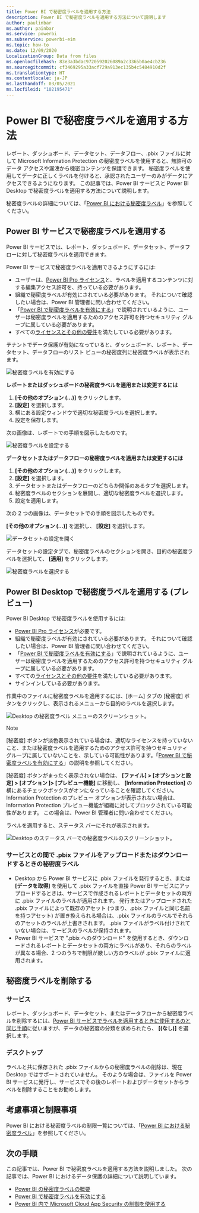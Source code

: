 ```yaml
---
title: Power BI で秘密度ラベルを適用する方法
description: Power BI で秘密度ラベルを適用する方法について説明します
author: paulinbar
ms.author: painbar
ms.service: powerbi
ms.subservice: powerbi-eim
ms.topic: how-to
ms.date: 12/09/2020
LocalizationGroup: Data from files
ms.openlocfilehash: 83e3a3bdac9720592026089a2c3365b0ae4cb236
ms.sourcegitcommit: cf3469295a33acf729a913ec135b4c5484910d2f
ms.translationtype: HT
ms.contentlocale: ja-JP
ms.lasthandoff: 03/05/2021
ms.locfileid: "102195471"
---
```

# <a name="how-to-apply-sensitivity-labels-in-power-bi"></a>Power BI で秘密度ラベルを適用する方法

レポート、ダッシュボード、データセット、データフロー、.pbix ファイルに対して Microsoft Information Protection の秘密度ラベルを使用すると、無許可のデータ アクセスや漏洩から機密コンテンツを保護できます。 秘密度ラベルを使用してデータに正しくラベルを付けると、承認されたユーザーのみがデータにアクセスできるようになります。 この記事では、Power BI サービスと Power BI Desktop で秘密度ラベルを適用する方法について説明します。

秘密度ラベルの詳細については、「[Power BI における秘密度ラベル](service-security-sensitivity-label-overview.md)」を参照してください。

## <a name="apply-sensitivity-labels-in-the-power-bi-service"></a>Power BI サービスで秘密度ラベルを適用する

Power BI サービスでは、レポート、ダッシュボード、データセット、データフローに対して秘密度ラベルを適用できます。

Power BI サービスで秘密度ラベルを適用できるようにするには:
* ユーザーは、[Power BI Pro ライセンス](./service-admin-purchasing-power-bi-pro.md)と、ラベルを適用するコンテンツに対する編集アクセス許可を、持っている必要があります。
* 組織で秘密度ラベルが有効にされている必要があります。 それについて確認したい場合は、Power BI 管理者に問い合わせてください。
* 「[Power BI で秘密度ラベルを有効にする](./service-security-enable-data-sensitivity-labels.md)」で説明されているように、ユーザーは秘密度ラベルを適用するためのアクセス許可を持つセキュリティ グループに属している必要があります。
* すべての[ライセンスとその他の要件](./service-security-enable-data-sensitivity-labels.md#licensing-and-requirements)を満たしている必要があります。

テナントでデータ保護が有効になっていると、ダッシュボード、レポート、データセット、データフローのリスト ビューの秘密度列に秘密度ラベルが表示されます。

![秘密度ラベルを有効にする](media/service-security-apply-data-sensitivity-labels/apply-data-sensitivity-labels-01.png)

**レポートまたはダッシュボードの秘密度ラベルを適用または変更するには**
1. **[その他のオプション (…)]** をクリックします。
1. **[設定]** を選択します。
1. 横にある設定ウィンドウで適切な秘密度ラベルを選択します。
1. 設定を保存します。

次の画像は、レポートでの手順を図示したものです。

![秘密度ラベルを設定する](media/service-security-apply-data-sensitivity-labels/apply-data-sensitivity-labels-02.png)

**データセットまたはデータフローの秘密度ラベルを適用または変更するには**

1. **[その他のオプション (…)]** をクリックします。
1. **[設定]** を選択します。
1. データセットまたはデータフローのどちらか関係のあるタブを選択します。
1. 秘密度ラベルのセクションを展開し、適切な秘密度ラベルを選択します。
1. 設定を適用します。

次の 2 つの画像は、データセットでの手順を図示したものです。

**[その他のオプション (…)]** を選択し、 **[設定]** を選択します。

![データセットの設定を開く](media/service-security-apply-data-sensitivity-labels/apply-data-sensitivity-labels-05.png)

データセットの設定タブで、秘密度ラベルのセクションを開き、目的の秘密度ラベルを選択して、 **[適用]** をクリックします。

![秘密度ラベルを選択する](media/service-security-apply-data-sensitivity-labels/apply-data-sensitivity-labels-06.png)

## <a name="apply-sensitivity-labels-in-power-bi-desktop-preview"></a>Power BI Desktop で秘密度ラベルを適用する (プレビュー)

Power BI Desktop で秘密度ラベルを使用するには:
* [Power BI Pro ライセンス](./service-admin-purchasing-power-bi-pro.md)が必要です。
* 組織で秘密度ラベルが有効にされている必要があります。 それについて確認したい場合は、Power BI 管理者に問い合わせてください。
* 「[Power BI で秘密度ラベルを有効にする](./service-security-enable-data-sensitivity-labels.md)」で説明されているように、ユーザーは秘密度ラベルを適用するためのアクセス許可を持つセキュリティ グループに属している必要があります。
* すべての[ライセンスとその他の要件](./service-security-enable-data-sensitivity-labels.md#licensing-and-requirements)を満たしている必要があります。
* サインインしている必要があります。

作業中のファイルに秘密度ラベルを適用するには、[ホーム] タブの [秘密度] ボタンをクリックし、表示されるメニューから目的のラベルを選択します。

![Desktop の秘密度ラベル メニューのスクリーンショット。](media/service-security-apply-data-sensitivity-labels/sensitivity-label-menu-desktop.png)

>[!NOTE]
> [秘密度] ボタンが淡色表示されている場合は、適切なライセンスを持っていないこと、または秘密度ラベルを適用するためのアクセス許可を持つセキュリティ グループに属していないことを、示している可能性があります。「[Power BI で秘密度ラベルを有効にする](./service-security-enable-data-sensitivity-labels.md)」の説明を参照してください。
>
>[秘密度] ボタンがまったく表示されない場合は、 **[ファイル] > [オプションと設定] > [オプション ]> [プレビュー機能]** に移動し、 **[Information Protection]** の横にあるチェックボックスがオンになっていることを確認してください。 Information Protection のプレビュー オプションが表示されない場合は、Information Protection プレビュー機能が組織に対してブロックされている可能性があります。 この場合は、Power BI 管理者に問い合わせてください。

ラベルを適用すると、ステータス バーにそれが表示されます。

![Desktop のステータス バーでの秘密度ラベルのスクリーンショット。](media/service-security-apply-data-sensitivity-labels/sensitivity-label-in-desktop-status-bar.png)

### <a name="sensitivity-labels-when-uploading-or-downloading-pbix-files-tofrom-the-service"></a>サービスとの間で .pbix ファイルをアップロードまたはダウンロードするときの秘密度ラベル
* Desktop から Power BI サービスに .pbix ファイルを発行するとき、または **[データを取得]** を使用して .pbix ファイルを直接 Power BI サービスにアップロードするときは、サービスで作成されるレポートとデータセットの両方に .pbix ファイルのラベルが適用されます。 発行またはアップロードされた .pbix ファイルによって既存のアセット (つまり、.pbix ファイルと同じ名前を持つアセット) が置き換えられる場合は、.pbix ファイルのラベルでそれらのアセットのラベルが上書きされます。 .pbix ファイルがラベル付けされていない場合は、サービスのラベルが保持されます。
* Power BI サービスで ".pbix へのダウンロード" を使用するとき、ダウンロードされるレポートとデータセットの両方にラベルがあり、それらのラベルが異なる場合、2 つのうちで制限が厳しい方のラベルが .pbix ファイルに適用されます。

## <a name="remove-sensitivity-labels"></a>秘密度ラベルを削除する

### <a name="service"></a>サービス
レポート、ダッシュボード、データセット、またはデータフローから秘密度ラベルを削除するには、[Power BI サービスでラベルを適用するときに使用するのと同じ手順](#apply-sensitivity-labels-in-the-power-bi-service)に従いますが、データの秘密度の分類を求められたら、 **[(なし)]** を選択します。

### <a name="desktop"></a>デスクトップ
ラベルと共に保存された .pbix ファイルからの秘密度ラベルの削除は、現在 Desktop ではサポートされていません。 そのような場合は、ファイルを Power BI サービスに発行し、サービスでその後のレポートおよびデータセットからラベルを削除することをお勧めします。

## <a name="considerations-and-limitations"></a>考慮事項と制限事項

Power BI における秘密度ラベルの制限一覧については、「[Power BI における秘密度ラベル](service-security-sensitivity-label-overview.md#limitations)」を参照してください。

## <a name="next-steps"></a>次の手順

この記事では、Power BI で秘密度ラベルを適用する方法を説明しました。 次の記事では、Power BI におけるデータ保護の詳細について説明しています。 

* [Power BI の秘密度ラベルの概要](./service-security-sensitivity-label-overview.md)
* [Power BI で秘密度ラベルを有効にする](./service-security-enable-data-sensitivity-labels.md)
* [Power BI 内で Microsoft Cloud App Security の制御を使用する](./service-security-using-microsoft-cloud-app-security-controls.md)